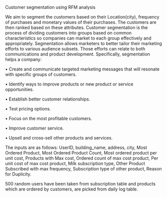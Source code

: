 Customer segmentation using RFM analysis


We aim to segment the customers based on their Location(city), frequency of purchases and monetary values of their purchases. The customers are then ranked based on these attributes. Customer segmentation is the process of dividing customers into groups based on common characteristics so companies can market to each group effectively and appropriately. Segmentation allows marketers to better tailor their marketing efforts to various audience subsets. Those efforts can relate to both communications and product development. Specifically, segmentation helps a company: 


• Create and communicate targeted marketing messages that will resonate with specific groups of customers. 


• Identify ways to improve products or new product or service opportunities. 


• Establish better customer relationships. 


• Test pricing options. 


• Focus on the most profitable customers. 


• Improve customer service. 


• Upsell and cross-sell other products and services.

The inputs are as follows: UserID, building_name, address, city, Most Ordered Product, Most Ordered Product Count, Most ordered product per unit cost, Products with Max cost, Ordered count of max cost product, Per unit cost of max cost product, Milk subscription type, Other Product Subscribed with max frequency, Subscription type of other product, Reason for Duplicity.


500 random users have been taken from subscription table and products which are ordered by customers, are picked from daily log table.
